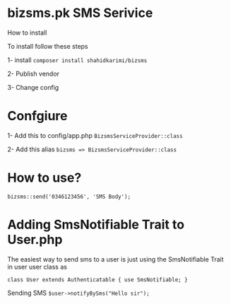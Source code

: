 # bizsms.pk SMS Serivice

How to install

To install follow these steps

1- install `composer install shahidkarimi/bizsms`

2- Publish vendor

3- Change config


# Confgiure

1- Add this to config/app.php `BizsmsServiceProvider::class`

2- Add this alias `bizsms => BizsmsServiceProvider::class`

# How to use?

`bizsms::send('0346123456', 'SMS Body');`

# Adding SmsNotifiable Trait to User.php
The easiest way to send sms to a user is just using the SmsNotifiable Trait in user user class as 

`class User extends Authenticatable
{
    use SmsNotifiable;
}`

Sending SMS
`$user->notifyBySms("Hello sir");`

